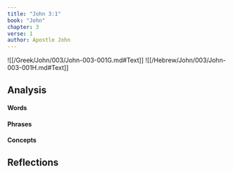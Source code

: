 ```yaml
---
title: "John 3:1"
book: "John"
chapter: 3
verse: 1
author: Apostle John
---
```

![[/Greek/John/003/John-003-001G.md#Text]]
![[/Hebrew/John/003/John-003-001H.md#Text]]

## Analysis

#### Words

#### Phrases

#### Concepts

## Reflections
